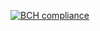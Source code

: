 [![BCH compliance](https://bettercodehub.com/edge/badge/vodchella/beer-backend?branch=master)](https://bettercodehub.com/)